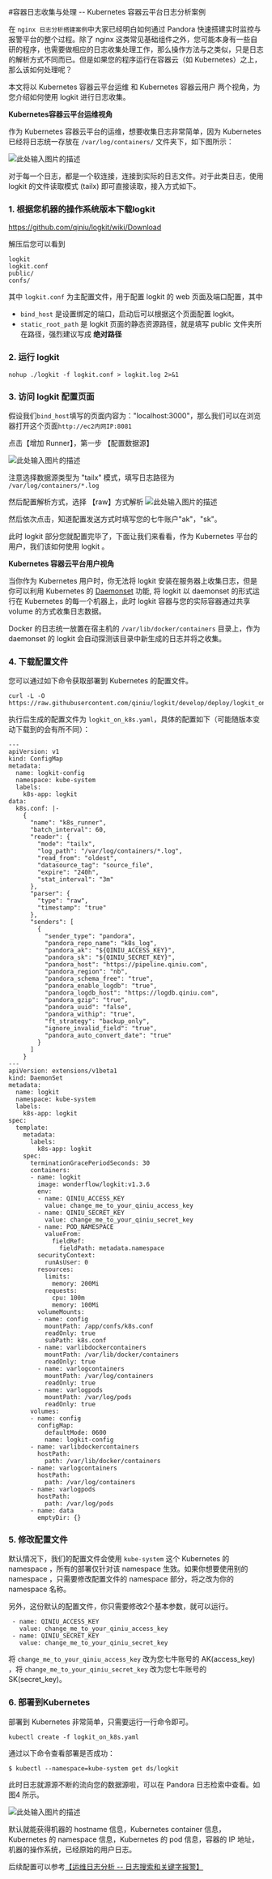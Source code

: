 #容器日志收集与处理 -- Kubernetes 容器云平台日志分析案例

在 `nginx 日志分析搭建案例`中大家已经明白如何通过 Pandora 快速搭建实时监控与报警平台的整个过程。除了 nginx 这类常见基础组件之外，您可能本身有一些自研的程序，也需要做相应的日志收集处理工作，那么操作方法与之类似，只是日志的解析方式不同而已。但是如果您的程序运行在容器云（如 Kubernetes）之上，那么该如何处理呢？

本文将以 Kubernetes 容器云平台运维 和 Kubernetes 容器云用户 两个视角，为您介绍如何使用 logkit 进行日志收集。


**Kubernetes容器云平台运维视角**

作为 Kubernetes 容器云平台的运维，想要收集日志非常简单，因为 Kubernetes 已经将日志统一存放在  `/var/log/containers/` 文件夹下，如下图所示：

![此处输入图片的描述][1]

对于每一个日志，都是一个软连接，连接到实际的日志文件。对于此类日志，使用 logkit 的文件读取模式 (tailx) 即可直接读取，接入方式如下。


### 1. 根据您机器的操作系统版本下载logkit

https://github.com/qiniu/logkit/wiki/Download

解压后您可以看到

```
logkit
logkit.conf
public/
confs/
```

其中 `logkit.conf` 为主配置文件，用于配置 logkit 的 web 页面及端口配置，其中

* `bind_host` 是设置绑定的端口，启动后可以根据这个页面配置 logkit。
* `static_root_path` 是 logkit 页面的静态资源路径，就是填写 public 文件夹所在路径，强烈建议写成 **绝对路径**

### 2. 运行 logkit

```
nohup ./logkit -f logkit.conf > logkit.log 2>&1 
```

### 3. 访问 logkit 配置页面

假设我们`bind_host`填写的页面内容为："localhost:3000"，那么我们可以在浏览器打开这个页面`http://ec2内网IP:8081`

点击【增加 Runner】，第一步 【配置数据源】

![此处输入图片的描述][2]

注意选择数据源类型为 "tailx" 模式，填写日志路径为 `/var/log/containers/*.log`

然后配置解析方式，选择 【raw】方式解析
![此处输入图片的描述][3]

然后依次点击，知道配置发送方式时填写您的七牛账户"ak"，"sk"。

此时 logkit 部分您就配置完毕了，下面让我们来看看，作为 Kubernetes 平台的用户，我们该如何使用 logkit 。

**Kubernetes 容器云平台用户视角**

当你作为 Kubernetes 用户时，你无法将 logkit 安装在服务器上收集日志，但是你可以利用 Kubernetes 的 [Daemonset](https://kubernetes.io/docs/concepts/workloads/controllers/daemonset/) 功能, 将 logkit 以 daemonset 的形式运行在 Kubernetes 的每一个机器上，此时 logkit 容器与您的实际容器通过共享 volume 的方式收集日志数据。

Docker 的日志统一放置在宿主机的 `/var/lib/docker/containers` 目录上，作为 daemonset 的 logkit 会自动探测该目录中新生成的日志并将之收集。

### 4. 下载配置文件

您可以通过如下命令获取部署到 Kubernetes 的配置文件。

```
curl -L -O https://raw.githubusercontent.com/qiniu/logkit/develop/deploy/logkit_on_k8s.yaml
```

执行后生成的配置文件为 `logkit_on_k8s.yaml`，具体的配置如下（可能随版本变动下载到的会有所不同）：

```
---
apiVersion: v1
kind: ConfigMap
metadata:
  name: logkit-config
  namespace: kube-system
  labels:
    k8s-app: logkit
data:
  k8s.conf: |-
    {
      "name": "k8s_runner",
      "batch_interval": 60,
      "reader": {
        "mode": "tailx",
        "log_path": "/var/log/containers/*.log",
        "read_from": "oldest",
        "datasource_tag": "source_file",
        "expire": "240h",
        "stat_interval": "3m"
      },
      "parser": {
        "type": "raw",
        "timestamp": "true"
      },
      "senders": [
        {
          "sender_type": "pandora",
          "pandora_repo_name": "k8s_log",
          "pandora_ak": "${QINIU_ACCESS_KEY}",
          "pandora_sk": "${QINIU_SECRET_KEY}",
          "pandora_host": "https://pipeline.qiniu.com",
          "pandora_region": "nb",
          "pandora_schema_free": "true",
          "pandora_enable_logdb": "true",
          "pandora_logdb_host": "https://logdb.qiniu.com",
          "pandora_gzip": "true",
          "pandora_uuid": "false",
          "pandora_withip": "true",
          "ft_strategy": "backup_only",
          "ignore_invalid_field": "true",
          "pandora_auto_convert_date": "true"
        }
      ]
    }
---
apiVersion: extensions/v1beta1
kind: DaemonSet
metadata:
  name: logkit
  namespace: kube-system
  labels:
    k8s-app: logkit
spec:
  template:
    metadata:
      labels:
        k8s-app: logkit
    spec:
      terminationGracePeriodSeconds: 30
      containers:
      - name: logkit
        image: wonderflow/logkit:v1.3.6
        env:
        - name: QINIU_ACCESS_KEY
          value: change_me_to_your_qiniu_access_key
        - name: QINIU_SECRET_KEY
          value: change_me_to_your_qiniu_secret_key
        - name: POD_NAMESPACE
          valueFrom:
            fieldRef:
              fieldPath: metadata.namespace
        securityContext:
          runAsUser: 0
        resources:
          limits:
            memory: 200Mi
          requests:
            cpu: 100m
            memory: 100Mi
        volumeMounts:
        - name: config
          mountPath: /app/confs/k8s.conf
          readOnly: true
          subPath: k8s.conf
        - name: varlibdockercontainers
          mountPath: /var/lib/docker/containers
          readOnly: true
        - name: varlogcontainers
          mountPath: /var/log/containers
          readOnly: true
        - name: varlogpods
          mountPath: /var/log/pods
          readOnly: true
      volumes:
      - name: config
        configMap:
          defaultMode: 0600
          name: logkit-config
      - name: varlibdockercontainers
        hostPath:
          path: /var/lib/docker/containers
      - name: varlogcontainers
        hostPath:
          path: /var/log/containers
      - name: varlogpods
        hostPath:
          path: /var/log/pods
      - name: data
        emptyDir: {}
```

### 5. 修改配置文件


默认情况下，我们的配置文件会使用 `kube-system` 这个 Kubernetes 的 namespace ，所有的部署仅针对该 namespace 生效。如果你想要使用别的 namespace ，只需要修改配置文件的 namespace 部分，将之改为你的 namespace 名称。

另外，这份默认的配置文件，你只需要修改2个基本参数，就可以运行。
 
``` 
 - name: QINIU_ACCESS_KEY
   value: change_me_to_your_qiniu_access_key
 - name: QINIU_SECRET_KEY
   value: change_me_to_your_qiniu_secret_key
```

将 `change_me_to_your_qiniu_access_key` 改为您七牛账号的 AK(access_key) ，将 `change_me_to_your_qiniu_secret_key` 改为您七牛账号的SK(secret_key)。

### 6. 部署到Kubernetes

部署到 Kubernetes 非常简单，只需要运行一行命令即可。

```
kubectl create -f logkit_on_k8s.yaml
```

通过以下命令查看部署是否成功：

```
$ kubectl --namespace=kube-system get ds/logkit
```

此时日志就源源不断的流向您的数据源啦，可以在 Pandora 日志检索中查看。如 图4 所示。

![此处输入图片的描述][4]

默认就能获得机器的 hostname 信息，Kubernetes container 信息， Kubernetes 的 namespace 信息，Kubernetes 的 pod 信息，容器的 IP 地址，机器的操作系统，已经原始的用户日志。

后续配置可以参考[【运维日志分析 -- 日志搜索和关键字报警】](https://qiniu.github.io/pandora-docs-v2/#/keywordalert)

  
  [1]: http://ou3jgt6kj.bkt.clouddn.com/k9slogs.png
  [2]: http://ou3jgt6kj.bkt.clouddn.com/k8slog2.png
  [3]: http://ou3jgt6kj.bkt.clouddn.com/k8slog3.png
  [4]: http://ou3jgt6kj.bkt.clouddn.com/logdbk8s.png
 
